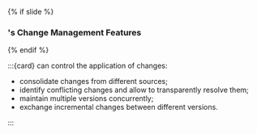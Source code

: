 {% if slide %}
### <i class="fab fa-git"></i>'s Change Management Features
{% endif %}

:::{card} <i class="fab fa-git"></i> can control the application of changes:

- consolidate changes from different sources;
- identify conflicting changes and allow to transparently resolve them;
- maintain multiple versions concurrently;
- exchange incremental changes between different versions.

:::

